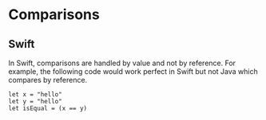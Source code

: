 # Comparisons
## Swift

In Swift, comparisons are handled by value and not by reference. For example, the following code would work perfect in Swift but not Java which compares by reference.

    let x = "hello"
    let y = "hello"
    let isEqual = (x == y)
